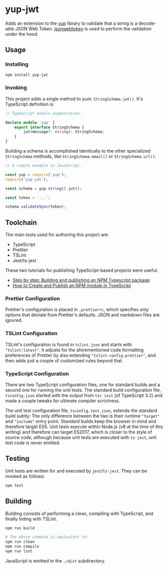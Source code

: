 # yup-jwt

Adds an extension to the [yup](https://www.npmjs.com/package/yup) library to validate that a string is a decode-able JSON Web Token. [jsonwebtoken](https://www.npmjs.com/package/jsonwebtoken) is used to perform the validation under the hood.

## Usage

### Installing

```bash
npm install yup-jwt
```

### Invoking

This project adds a single method to yum: `StringSchema.jwt()`. It's TypeScript definition is:

```typescript
// TypeScript module augmentation.

declare module 'yup' {
    export interface StringSchema {
        jwt(message?: string): StringSchema;
    }
}
```

Building a schema is accomplished identically to the other specialized `StringSchema` methods, like `StringSchema.email()` or `StringSchema.url()`:

```javascript
// A simple example in JavaScript.

const yup = require('yup');
require('yup-jwt');

const schema = yup.string().jwt();

const token = '...';

schema.validateSync(token);
```

## Toolchain

The main tools used for authoring this project are:

- TypeScript
- Prettier
- TSLint
- Jest/ts-jest

These two tutorials for publishing TypeScript-based projects were useful:

- [Step by step: Building and publishing an NPM Typescript package](https://itnext.io/step-by-step-building-and-publishing-an-npm-typescript-package-44fe7164964c)
- [How to Create and Publish an NPM module in TypeScript](https://codeburst.io/https-chidume-nnamdi-com-npm-module-in-typescript-12b3b22f0724)

### Prettier Configuration

Prettier's configuration is placed in `.prettierrc`, which specifies only options that deviate from Prettier's defaults. JSON and markdown files are ignored.

### TSLint Configuration

TSLint's configuration is found in `tslint.json` and starts with `"tslint:latest"`. It adjusts for the aforementioned code formatting preferences of Prettier by also extending `"tslint-config-prettier"`, and then adds just a couple of customized rules beyond that.

### TypeScript Configuration

There are two TypeScript configuration files, one for standard builds and a second one for running the unit tests. The standard build configuration file, `tsconfig.json` started with the output from `tsc init` (of TypeScript 3.2) and made a couple tweaks for ultimate compiler scrictness.

The unit test configuration file, `tsconfig.test.json`, extends the standard build subtly: The only difference between the two is their runtime `"target"` and `"include"` entry point. Standard builds keep the browser in mind and therefore target ES5. Unit tests execute within Node.js (v8 at the time of this writing) and therefore can target ES2017, which is closer to the style of source code, although because unit tests are executed with `ts-jest`, unit test code is never emitted.

## Testing

Unit tests are written for and executed by `jest`/`ts-jest`. They can be invoked as follows:

```bash
npm test
```

## Building

Building consists of performing a clean, compiling with TypeScript, and finally linting with TSLint.

```bash
npm run build

# The above command is equivalent to:
npm run clean
npm run compile
npm run lint
```

JavaScript is emitted to the `./dist` subdirectory.
